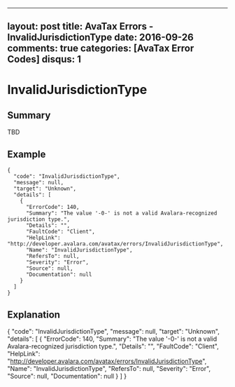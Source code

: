 
---
layout: post
title: AvaTax Errors - InvalidJurisdictionType
date: 2016-09-26
comments: true
categories: [AvaTax Error Codes]
disqus: 1
---

# InvalidJurisdictionType

## Summary

TBD

## Example

    {
      "code": "InvalidJurisdictionType",
      "message": null,
      "target": "Unknown",
      "details": [
        {
          "ErrorCode": 140,
          "Summary": "The value '-0-' is not a valid Avalara-recognized jurisdiction type.",
          "Details": "",
          "FaultCode": "Client",
          "HelpLink": "http://developer.avalara.com/avatax/errors/InvalidJurisdictionType",
          "Name": "InvalidJurisdictionType",
          "RefersTo": null,
          "Severity": "Error",
          "Source": null,
          "Documentation": null
        }
      ]
    }

## Explanation

{
      "code": "InvalidJurisdictionType",
      "message": null,
      "target": "Unknown",
      "details": [
        {
          "ErrorCode": 140,
          "Summary": "The value '-0-' is not a valid Avalara-recognized jurisdiction type.",
          "Details": "",
          "FaultCode": "Client",
          "HelpLink": "http://developer.avalara.com/avatax/errors/InvalidJurisdictionType",
          "Name": "InvalidJurisdictionType",
          "RefersTo": null,
          "Severity": "Error",
          "Source": null,
          "Documentation": null
        }
      ]
    }
